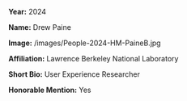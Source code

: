 **Year:** 2024

**Name:** Drew Paine

**Image:** /images/People-2024-HM-PaineB.jpg

**Affiliation:** Lawrence Berkeley National Laboratory

**Short Bio:** User Experience Researcher

**Honorable Mention:** Yes
